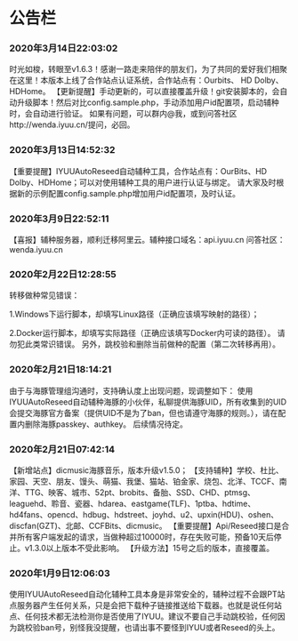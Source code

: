 # 公告栏

### 2020年3月14日22:03:02

时光如梭，转眼至v1.6.3！感谢一路走来陪伴的朋友们，为了共同的爱好我们相聚在这里！本版本上线了合作站点认证系统，合作站点有：Ourbits、 HD Dolby、HDHome。
【更新提醒】手动更新的，可以直接覆盖升级！git安装脚本的，会自动升级脚本！然后对比config.sample.php，手动添加用户id配置项，启动辅种时，会自动进行验证。
如果有问题，可以群内@我，或到问答社区http://wenda.iyuu.cn/提问，必回。

### 2020年3月13日14:52:32

【重要提醒】IYUUAutoReseed自动辅种工具，合作站点有：OurBits、HD Dolby、HDHome；可以对使用辅种工具的用户进行认证与绑定。
请大家及时根据新的示例配置config.sample.php增加用户id配置项，及时认证。

### 2020年3月9日22:52:11

【喜报】辅种服务器，顺利迁移阿里云。辅种接口域名：api.iyuu.cn
问答社区：wenda.iyuu.cn

### 2020年2月22日12:28:55

转移做种常见错误：

1.Windows下运行脚本，却填写Linux路径（正确应该填写映射的路径）；

2.Docker运行脚本，却填写实际路径（正确应该填写Docker内可读的路径）。
请勿犯此类常识错误。
另外，跳校验和删除当前做种的配置（第二次转移再用）。

### 2020年2月21日18:14:21

由于与海豚管理组沟通时，支持确认度上出现问题，现调整如下： 使用IYUUAutoReseed自动辅种海豚的小伙伴，私聊提供海豚UID，所有收集到的UID会提交海豚官方备案（提供UID不是为了ban，但也请遵守海豚的规则。），请在配置内删除海豚passkey、authkey。 
后续情况待定。

### 2020年2月21日07:42:14

【新增站点】dicmusic海豚音乐，版本升级v1.5.0；
【支持辅种】学校、杜比、家园、天空、朋友、馒头、萌猫、我堡、猫站、铂金家、烧包、北洋、TCCF、南洋、TTG、映客、城市、52pt、brobits、备胎、SSD、CHD、ptmsg、leaguehd、聆音、瓷器、hdarea、eastgame(TLF)、1ptba、hdtime、hd4fans、opencd、hdbug、hdstreet、joyhd、u2、upxin(HDU)、oshen、discfan(GZT)、北邮、CCFBits、dicmusic。
【重要提醒】Api/Reseed接口是合并所有客户端发起的请求，当做种超过10000时，存在失败可能，预备10天后停止。v1.3.0以上版本不受此影响。
【升级方法】15号之后的版本，直接覆盖。



### 2020年1月9日12:06:03

使用IYUUAutoReseed自动化辅种工具本身是非常安全的，辅种过程不会跟PT站点服务器产生任何关系，只是会把下载种子链接推送给下载器。也就是说任何站点、任何技术都无法检测你是否使用了IYUU。建议不要自己手动跳校验，任何因为跳校验ban号，别怪我没提醒，也请出事不要怪到IYUU或者Reseed的头上。